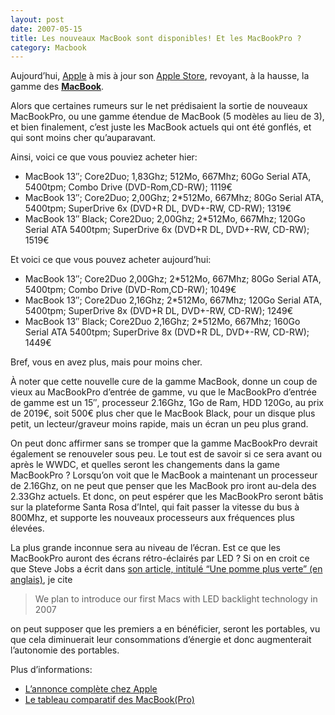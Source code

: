 ```yaml
---
layout: post
date: 2007-05-15
title: Les nouveaux MacBook sont disponibles! Et les MacBookPro ?
category: Macbook
---
```


[Apple]: https://www.apple.com/fr/
[Apple Store]: https://web.archive.org/web/20210728075902/http://store.apple.com/Apple/WebObjects/francestore/
[MacBook]: https://www.apple.com/fr/macbook/
[son article, intitulé “Une pomme plus verte” (en anglais)]: https://web.archive.org/web/20210728075902/http://www.apple.com/hotnews/agreenerapple/
[L’annonce complète chez Apple]: https://www.apple.com/fr/newsroom/2007/05/15Apple-Updates-Popular-MacBook/
[Le tableau comparatif des Macbook(Pro)]: https://web.archive.org/web/20210728075902/http://store.apple.com/Apple/WebObjects/francestore.woa/wa/RSLID?nnmm=browse&mco=520F94DC&node=home/macbook/macbook

Aujourd’hui, [Apple] à mis à jour son [Apple Store], revoyant, à la hausse, la gamme des **[MacBook]**.

Alors que certaines rumeurs sur le net prédisaient la sortie de nouveaux MacBookPro, 
ou une gamme étendue de MacBook (5 modèles au lieu de 3), et bien finalement, 
c’est juste les MacBook actuels qui ont été gonflés, et qui sont moins cher qu’auparavant.

Ainsi, voici ce que vous pouviez acheter hier:

* MacBook 13″; Core2Duo; 1,83Ghz; 512Mo, 667Mhz; 60Go Serial ATA, 5400tpm; Combo Drive (DVD-Rom,CD-RW); 1119€
* MacBook 13″; Core2Duo; 2,00Ghz; 2*512Mo, 667Mhz; 80Go Serial ATA, 5400tpm; SuperDrive 6x (DVD+R DL, DVD+-RW, CD-RW); 1319€
* MacBook 13″ Black; Core2Duo; 2,00Ghz; 2*512Mo, 667Mhz; 120Go Serial ATA 5400tpm; SuperDrive 6x (DVD+R DL, DVD+-RW, CD-RW); 1519€

Et voici ce que vous pouvez acheter aujourd’hui:

* MacBook 13″; Core2Duo 2,00Ghz; 2*512Mo, 667Mhz; 80Go Serial ATA, 5400tpm; Combo Drive (DVD-Rom,CD-RW); 1049€
* MacBook 13″; Core2Duo 2,16Ghz; 2*512Mo, 667Mhz; 120Go Serial ATA, 5400tpm; SuperDrive 8x (DVD+R DL, DVD+-RW, CD-RW); 1249€
* MacBook 13″ Black; Core2Duo 2,16Ghz; 2*512Mo, 667Mhz; 160Go Serial ATA 5400tpm; SuperDrive 8x (DVD+R DL, DVD+-RW, CD-RW); 1449€

Bref, vous en avez plus, mais pour moins cher.

À noter que cette nouvelle cure de la gamme MacBook, donne un coup de vieux au MacBookPro d’entrée de gamme, vu que le MacBookPro d’entrée de gamme est un 15″, processeur 2.16Ghz, 1Go de Ram, HDD 120Go, au prix de 2019€, soit 500€ plus cher que le MacBook Black, pour un disque plus petit, un lecteur/graveur moins rapide, mais un écran un peu plus grand.

On peut donc affirmer sans se tromper que la gamme MacBookPro devrait également se renouveler sous peu. Le tout est de savoir si ce sera avant ou après le WWDC, et quelles seront les changements dans la game MacBookPro ? Lorsqu’on voit que le MacBook a maintenant un processeur de 2.16Ghz, on ne peut que penser que les MacBook pro iront au-dela des 2.33Ghz actuels. Et donc, on peut espérer que les MacBookPro seront bâtis sur la plateforme Santa Rosa d’Intel, qui fait passer la vitesse du bus à 800Mhz, et supporte les nouveaux processeurs aux fréquences plus élevées.

La plus grande inconnue sera au niveau de l’écran. Est ce que les MacBookPro auront des écrans rétro-éclairés par LED ? Si on en croit ce que Steve Jobs a écrit dans [son article, intitulé “Une pomme plus verte” (en anglais)], je cite

>  We plan to introduce our first Macs with LED backlight technology in 2007

on peut supposer que les premiers a en bénéficier, seront les portables, vu que cela diminuerait leur consommations d’énergie et donc augmenterait l’autonomie des portables.

Plus d’informations:

- [L’annonce complète chez Apple] 
- [Le tableau comparatif des MacBook(Pro)]

